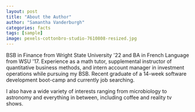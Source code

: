 ```yaml
---
layout: post
title: "About the Author"
author: "Samantha Vanderburgh"
categories: facts
tags: [sample]
image: pexels-cottonbro-studio-7610808-resized.jpg
---
```


BSB in Finance from Wright State University '22 and BA in French Language from WSU '17. Experience as a math tutor, supplemental instructor of quantitative business methods, and intern account manager in investment operations while pursuing my BSB. Recent graduate of a 14-week software development boot-camp and currently job searching.

I also have a wide variety of interests ranging from microbiology to astronomy and everything in between, including coffee and reality tv shows.
